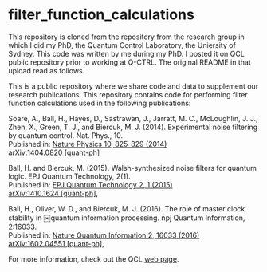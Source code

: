 # filter_function_calculations

This repository is cloned from the repository from the research group in which I did my PhD, the Quantum Control Laboratory, the Uniersity of Sydney. 
This code was written by me during my PhD. 
I posted it on QCL public repository prior to working at Q-CTRL. 
The original README in that upload read as follows.

This is a public repository where we share code and data to supplement our research publications. This repository contains code for performing filter function calculations used in the following publications:


Soare, A., Ball, H., Hayes, D., Sastrawan, J., Jarratt, M. C., McLoughlin, J. J., Zhen, X., Green, T. J., and Biercuk, M. J. (2014).   Experimental noise filtering by quantum control. Nat. Phys., 10.
<br />
Published in: [Nature Physics 10, 825-829 (2014)](http://www.nature.com/articles/nphys3115)
<br />
[arXiv:1404.0820 [quant-ph]](https://arxiv.org/abs/1404.0820)



Ball, H. and Biercuk, M. (2015). Walsh-synthesized noise filters for quantum logic. EPJ Quantum Technology, 2(1).
<br />
Published in: 
[EPJ Quantum Technology 2, 1 (2015)](https://link.springer.com/article/10.1140/epjqt/s40507-015-0022-4)
<br />
[arXiv:1410.1624 [quant-ph]](https://arxiv.org/abs/1410.1624), 



Ball, H., Oliver, W. D., and Biercuk, M. J. (2016). The role of master clock stability in
￼quantum information processing. npj Quantum Information, 2:16033.
<br />
Published in: 
[Nature Quantum Information 2, 16033 (2016)](https://www.nature.com/articles/npjqi201633)
<br />
[arXiv:1602.04551 [quant-ph]](https://arxiv.org/abs/1602.04551), 


For more information, check out the QCL [web page](http://www.physics.usyd.edu.au/~mbiercuk/QCL@Sydney.html).




 



